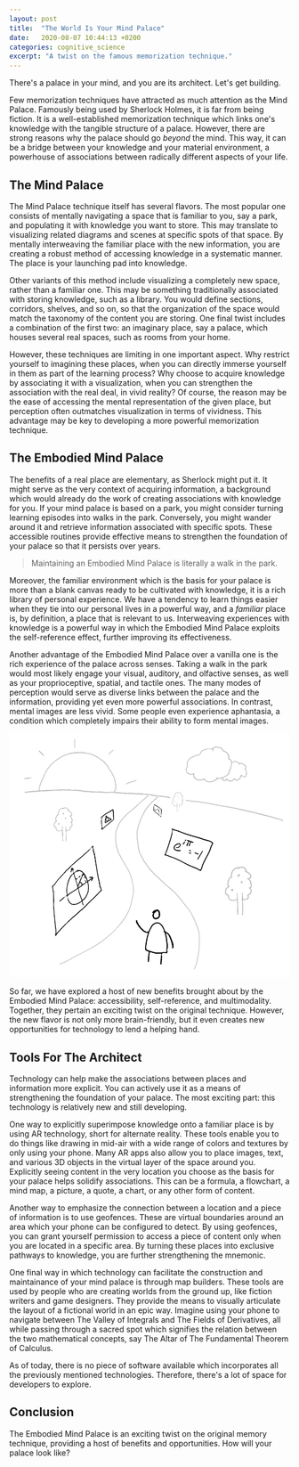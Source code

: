 ```yaml
---
layout: post
title:  "The World Is Your Mind Palace"
date:   2020-08-07 10:44:13 +0200
categories: cognitive_science
excerpt: "A twist on the famous memorization technique."
---
```

There's a palace in your mind, and you are its architect. Let's get building.

Few memorization techniques have attracted as much attention as the Mind Palace. Famously being used by Sherlock Holmes, it is far from being fiction. It is a well-established memorization technique which links one's knowledge with the tangible structure of a palace. However, there are strong reasons why the palace should go *beyond* the mind. This way, it can be a bridge between your knowledge and your material environment, a powerhouse of associations between radically different aspects of your life.

## The Mind Palace

The Mind Palace technique itself has several flavors. The most popular one consists of mentally navigating a space that is familiar to you, say a park, and populating it with knowledge you want to store. This may translate to visualizing related diagrams and scenes at specific spots of that space. By mentally interweaving the familiar place with the new information, you are creating a robust method of accessing knowledge in a systematic manner. The place is your launching pad into knowledge.

Other variants of this method include visualizing a completely new space, rather than a familiar one. This may be something traditionally associated with storing knowledge, such as a library. You would define sections, corridors, shelves, and so on, so that the organization of the space would match the taxonomy of the content you are storing. One final twist includes a combination of the first two: an imaginary place, say a palace, which houses several real spaces, such as rooms from your home.

However, these techniques are limiting in one important aspect. Why restrict yourself to imagining these places, when you can directly immerse yourself in them as part of the learning process? Why choose to acquire knowledge by associating it with a visualization, when you can strengthen the association with the real deal, in vivid reality? Of course, the reason may be the ease of accessing the mental representation of the given place, but perception often outmatches visualization in terms of vividness. This advantage may be key to developing a more powerful memorization technique.

## The Embodied Mind Palace

The benefits of a real place are elementary, as Sherlock might put it. It might serve as the very context of acquiring information, a background which would already do the work of creating associations with knowledge for you. If your mind palace is based on a park, you might consider turning learning episodes into walks in the park. Conversely, you might wander around it and retrieve information associated with specific spots. These accessible routines provide effective means to strengthen the foundation of your palace so that it persists over years.

> Maintaining an Embodied Mind Palace is literally a walk in the park.

Moreover, the familiar environment which is the basis for your palace is more than a blank canvas ready to be cultivated with knowledge, it is a rich library of personal experience. We have a tendency to learn things easier when they tie into our personal lives in a powerful way, and a *familiar* place is, by definition, a place that is relevant to us. Interweaving experiences with knowledge is a powerful way in which the Embodied Mind Palace exploits the self-reference effect, further improving its effectiveness.

Another advantage of the Embodied Mind Palace over a vanilla one is the rich experience of the palace across senses. Taking a walk in the park would most likely engage your visual, auditory, and olfactive senses, as well as your proprioceptive, spatial, and tactile ones. The many modes of perception would serve as diverse links between the palace and the information, providing yet even more powerful associations. In contrast, mental images are less vivid. Some people even experience aphantasia, a condition which completely impairs their ability to form mental images.

![](/assets/images/park.png)

So far, we have explored a host of new benefits brought about by the Embodied Mind Palace: accessibility, self-reference, and multimodality. Together, they pertain an exciting twist on the original technique. However, the new flavor is not only more brain-friendly, but it even creates new opportunities for technology to lend a helping hand.

## Tools For The Architect

Technology can help make the associations between places and information more explicit. You can actively use it as a means of strengthening the foundation of your palace. The most exciting part: this technology is relatively new and still developing.

One way to explicitly superimpose knowledge onto a familiar place is by using AR technology, short for alternate reality. These tools enable you to do things like drawing in mid-air with a wide range of colors and textures by only using your phone. Many AR apps also allow you to place images, text, and various 3D objects in the virtual layer of the space around you. Explicitly seeing content in the very location you choose as the basis for your palace helps solidify associations. This can be a formula, a flowchart, a mind map, a picture, a quote, a chart, or any other form of content.

Another way to emphasize the connection between a location and a piece of information is to use geofences. These are virtual boundaries around an area which your phone can be configured to detect. By using geofences, you can grant yourself permission to access a piece of content only when you are located in a specific area. By turning these places into exclusive pathways to knowledge, you are further strengthening the mnemonic.

One final way in which technology can facilitate the construction and maintainance of your mind palace is through map builders. These tools are used by people who are creating worlds from the ground up, like fiction writers and game designers. They provide the means to visually articulate the layout of a fictional world in an epic way. Imagine using your phone to navigate between The Valley of Integrals and The Fields of Derivatives, all while passing through a sacred spot which signifies the relation between the two mathematical concepts, say The Altar of The Fundamental Theorem of Calculus.

As of today, there is no piece of software available which incorporates all the previously mentioned technologies. Therefore, there's a lot of space for developers to explore.

## Conclusion

The Embodied Mind Palace is an exciting twist on the original memory technique, providing a host of benefits and opportunities. How will your palace look like?